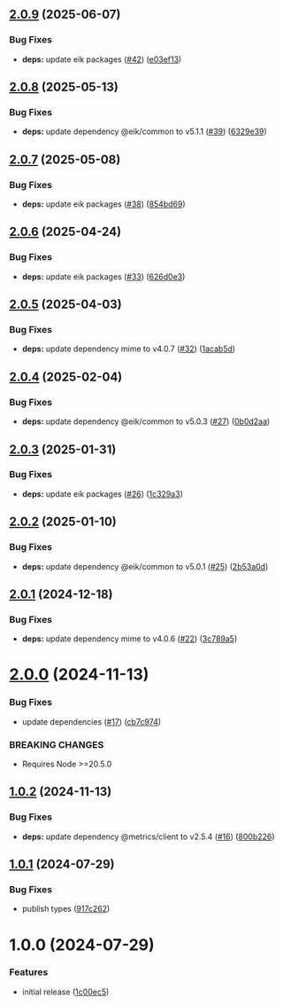 ## [2.0.9](https://github.com/eik-lib/sink-file-system/compare/v2.0.8...v2.0.9) (2025-06-07)


### Bug Fixes

* **deps:** update eik packages ([#42](https://github.com/eik-lib/sink-file-system/issues/42)) ([e03ef13](https://github.com/eik-lib/sink-file-system/commit/e03ef1363aac6b32c1f2b5b1aef4fc7b0dada7b9))

## [2.0.8](https://github.com/eik-lib/sink-file-system/compare/v2.0.7...v2.0.8) (2025-05-13)


### Bug Fixes

* **deps:** update dependency @eik/common to v5.1.1 ([#39](https://github.com/eik-lib/sink-file-system/issues/39)) ([6329e39](https://github.com/eik-lib/sink-file-system/commit/6329e396be552a7afade2518d5228e55ccc8bf80))

## [2.0.7](https://github.com/eik-lib/sink-file-system/compare/v2.0.6...v2.0.7) (2025-05-08)


### Bug Fixes

* **deps:** update eik packages ([#38](https://github.com/eik-lib/sink-file-system/issues/38)) ([854bd69](https://github.com/eik-lib/sink-file-system/commit/854bd694c9bbcf727ae5acb58b01c20421b01a73))

## [2.0.6](https://github.com/eik-lib/sink-file-system/compare/v2.0.5...v2.0.6) (2025-04-24)


### Bug Fixes

* **deps:** update eik packages ([#33](https://github.com/eik-lib/sink-file-system/issues/33)) ([626d0e3](https://github.com/eik-lib/sink-file-system/commit/626d0e328a2ea618abf30379a6025e0a30994eb2))

## [2.0.5](https://github.com/eik-lib/sink-file-system/compare/v2.0.4...v2.0.5) (2025-04-03)


### Bug Fixes

* **deps:** update dependency mime to v4.0.7 ([#32](https://github.com/eik-lib/sink-file-system/issues/32)) ([1acab5d](https://github.com/eik-lib/sink-file-system/commit/1acab5da8c0db7c72c2060528a9ab3af64997cd0))

## [2.0.4](https://github.com/eik-lib/sink-file-system/compare/v2.0.3...v2.0.4) (2025-02-04)


### Bug Fixes

* **deps:** update dependency @eik/common to v5.0.3 ([#27](https://github.com/eik-lib/sink-file-system/issues/27)) ([0b0d2aa](https://github.com/eik-lib/sink-file-system/commit/0b0d2aac24310c91f68e8d0f318e904d5c938473))

## [2.0.3](https://github.com/eik-lib/sink-file-system/compare/v2.0.2...v2.0.3) (2025-01-31)


### Bug Fixes

* **deps:** update eik packages ([#26](https://github.com/eik-lib/sink-file-system/issues/26)) ([1c329a3](https://github.com/eik-lib/sink-file-system/commit/1c329a391a438194a66e0a888b28e2d649fe4adc))

## [2.0.2](https://github.com/eik-lib/sink-file-system/compare/v2.0.1...v2.0.2) (2025-01-10)


### Bug Fixes

* **deps:** update dependency @eik/common to v5.0.1 ([#25](https://github.com/eik-lib/sink-file-system/issues/25)) ([2b53a0d](https://github.com/eik-lib/sink-file-system/commit/2b53a0de7bca86edbcfefc626f536f5685ed8b45))

## [2.0.1](https://github.com/eik-lib/sink-file-system/compare/v2.0.0...v2.0.1) (2024-12-18)


### Bug Fixes

* **deps:** update dependency mime to v4.0.6 ([#22](https://github.com/eik-lib/sink-file-system/issues/22)) ([3c789a5](https://github.com/eik-lib/sink-file-system/commit/3c789a5f258aaf862bc29512b7525d9c94d7322a))

# [2.0.0](https://github.com/eik-lib/sink-file-system/compare/v1.0.2...v2.0.0) (2024-11-13)


### Bug Fixes

* update dependencies  ([#17](https://github.com/eik-lib/sink-file-system/issues/17)) ([cb7c974](https://github.com/eik-lib/sink-file-system/commit/cb7c974eff940b2a078a4f8263c1f9dcfcf54956))


### BREAKING CHANGES

* Requires Node >=20.5.0

## [1.0.2](https://github.com/eik-lib/sink-file-system/compare/v1.0.1...v1.0.2) (2024-11-13)


### Bug Fixes

* **deps:** update dependency @metrics/client to v2.5.4 ([#16](https://github.com/eik-lib/sink-file-system/issues/16)) ([800b226](https://github.com/eik-lib/sink-file-system/commit/800b22602af2d7e326948d8914262ee0226356b2))

## [1.0.1](https://github.com/eik-lib/sink-file-system/compare/v1.0.0...v1.0.1) (2024-07-29)


### Bug Fixes

* publish types ([917c262](https://github.com/eik-lib/sink-file-system/commit/917c262010855c689ec762fe76cd1cabfa4dcf7f))

# 1.0.0 (2024-07-29)


### Features

* initial release ([1c00ec5](https://github.com/eik-lib/sink-file-system/commit/1c00ec533dbec7d08a05ef1b7f9a3575a34db01a))
